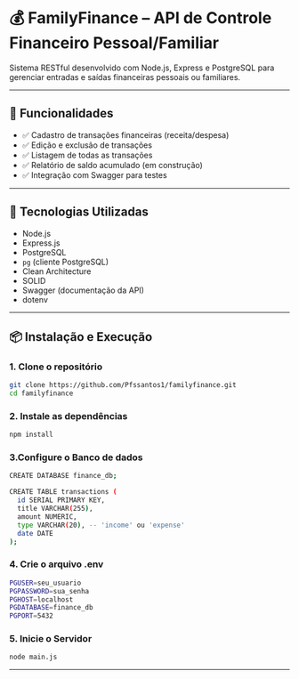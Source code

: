 # 💰 FamilyFinance – API de Controle Financeiro Pessoal/Familiar

Sistema RESTful desenvolvido com Node.js, Express e PostgreSQL para gerenciar entradas e saídas financeiras pessoais ou familiares.

---

## 📌 Funcionalidades
- ✅ Cadastro de transações financeiras (receita/despesa)
- ✅ Edição e exclusão de transações
- ✅ Listagem de todas as transações
- ✅ Relatório de saldo acumulado (em construção)
- ✅ Integração com Swagger para testes

---

## 🧰 Tecnologias Utilizadas
- Node.js
- Express.js
- PostgreSQL
- `pg` (cliente PostgreSQL)
- Clean Architecture
- SOLID
- Swagger (documentação da API)
- dotenv

---

## 📦 Instalação e Execução

### 1. Clone o repositório
```bash
git clone https://github.com/Pfssantos1/familyfinance.git
cd familyfinance
```
### 2. Instale as dependências

```bash
npm install
```
### 3.Configure o Banco de dados

```bash
CREATE DATABASE finance_db;

CREATE TABLE transactions (
  id SERIAL PRIMARY KEY,
  title VARCHAR(255),
  amount NUMERIC,
  type VARCHAR(20), -- 'income' ou 'expense'
  date DATE
);
```
### 4. Crie o arquivo .env

```bash
PGUSER=seu_usuario
PGPASSWORD=sua_senha
PGHOST=localhost
PGDATABASE=finance_db
PGPORT=5432
```
### 5. Inicie o Servidor

```bash
node main.js
```
---
